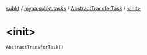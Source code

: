 [subkt](../../index.md) / [myaa.subkt.tasks](../index.md) / [AbstractTransferTask](index.md) / [&lt;init&gt;](./-init-.md)

# &lt;init&gt;

`AbstractTransferTask()`
